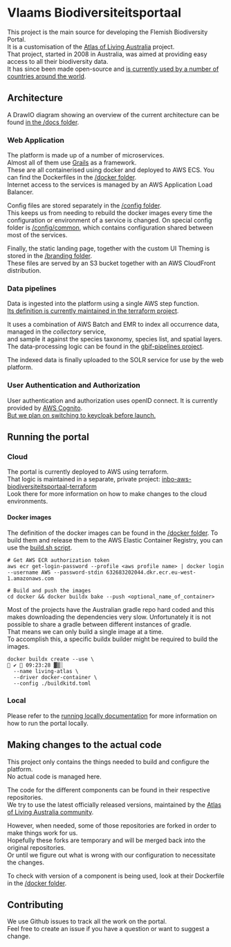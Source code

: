 # Vlaams Biodiversiteitsportaal

This project is the main source for developing the Flemish Biodiversity Portal.  
It is a customisation of the [Atlas of Living Australia](https://www.ala.org.au/) project.  
That project, started in 2008 in Australia, was aimed at providing easy access to all their biodiversity data.  
It has since been made open-source and [is currently used by a number of countries around the world](https://living-atlases.gbif.org/).

## Architecture
A DrawIO diagram showing an overview of the current architecture can be found [in the /docs folder](/docs/architecture.drawio).

### Web Application
The platform is made up of a number of microservices.  
Almost all of them use [Grails](https://grails.org/) as a framework.  
These are all containerised using docker and deployed to AWS ECS.
You can find the Dockerfiles in the [/docker folder](/docker).  
Internet access to the services is managed by an AWS Application Load Balancer.

Config files are stored separately in the [/config folder](/config).  
This keeps us from needing to rebuild the docker images every time the configuration or environment of a service is changed.
On special config folder is [/config/common](/config/common), which contains configuration shared between most of the services.

Finally, the static landing page, together with the custom UI Theming is stored in the [/branding folder](/branding).  
These files are served by an S3 bucket together with an AWS CloudFront distribution.

### Data pipelines
Data is ingested into the platform using a single AWS step function.  
[Its definition is currently maintained in the terraform project](https://github.com/inbo/inbo-aws-biodiversiteitsportaal-terraform/blob/master/region/common-region/la-pipelines-deployment/step-function-rule-them-all.tf).

It uses a combination of AWS Batch and EMR to index all occurrence data, managed in the _collectory_ service,  
and sample it against the species taxonomy, species list, and spatial layers.  
The data-processing logic can be found in the [gbif-pipelines project](https://github.com/gbif/pipelines/tree/dev/livingatlas).

The indexed data is finally uploaded to the SOLR service for use by the web platform.

### User Authentication and Authorization
User authentication and authorization uses openID connect.
It is currently provided by [AWS Cognito](https://github.com/inbo/inbo-aws-biodiversiteitsportaal-terraform/blob/master/region/common-region/cognito.tf).  
[But we plan on switching to keycloak before launch.](https://github.com/orgs/inbo/projects/15/views/6?sliceBy%5Bvalue%5D=authentication&pane=issue&itemId=72746929&issue=inbo%7Cvlaams-biodiversiteitsportaal%7C49)

## Running the portal

### Cloud
The portal is currently deployed to AWS using terraform.  
That logic is maintained in a separate, private project: [inbo-aws-biodiversiteitsportaal-terraform](https://github.com/inbo/inbo-aws-biodiversiteitsportaal-terraform)  
Look there for more information on how to make changes to the cloud environments.

#### Docker images
The definition of the docker images can be found in the [/docker folder](/docker).
To build them and release them to the AWS Elastic Container Registry, you can use the [build.sh script](/docker/build.sh).

```commandline
# Get AWS ECR authorization token
aws ecr get-login-password --profile <aws profile name> | docker login --username AWS --password-stdin 632683202044.dkr.ecr.eu-west-1.amazonaws.com

# Build and push the images
cd docker && docker buildx bake --push <optional_name_of_container>
```

Most of the projects have the Australian gradle repo hard coded and this makes downloading the dependencies very slow.
Unfortunately it is not possible to share a gradle between different instances of gradle.  
That means we can only build a single image at a time.  
To accomplish this, a specific buildx builder might be required to build the images.
```commandline
docker buildx create --use \                                                                                                                            ✔  09:23:28 ▓▒░
  --name living-atlas \
  --driver docker-container \
  --config ./buildkitd.toml
```

### Local

Please refer to the [running locally documentation](docs/running-locally.md) for more information on how to run the portal locally.

## Making changes to the actual code
This project only contains the things needed to build and configure the platform.  
No actual code is managed here.

The code for the different components can be found in their respective repositories.  
We try to use the latest officially released versions, maintained by the [Atlas of Living Australia community](https://github.com/AtlasOfLivingAustralia).

However, when needed, some of those repositories are forked in order to make things work for us.  
Hopefully these forks are temporary and will be merged back into the original repositories.  
Or until we figure out what is wrong with our configuration to necessitate the changes.

To check with version of a component is being used, look at their Dockerfile in the [/docker folder](/docker).

## Contributing
We use Github issues to track all the work on the portal.  
Feel free to create an issue if you have a question or want to suggest a change.

